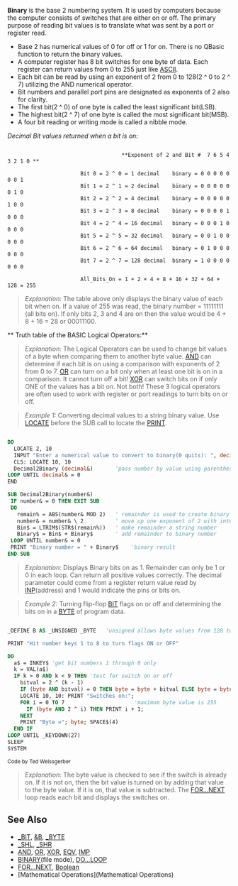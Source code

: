 **Binary** is the base 2 numbering system. It is used by computers because the computer consists of switches that are either on or off. The primary purpose of reading bit values is to translate what was sent by a port or register read.



* Base 2 has numerical values of 0 for off or 1 for on. There is no QBasic function to return the binary values.
* A computer register has 8 bit switches for one byte of data. Each register can return values from 0 to 255 just like [ASCII](ASCII).
* Each bit can be read by using an exponent of 2 from 0 to 128(2 ^ 0 to 2 ^ 7) utilizing the AND numerical operator.
* Bit numbers and parallel port pins are designated as exponents of 2 also for clarity.
* The first bit(2 ^ 0) of one byte is called the least significant bit(LSB).
* The highest bit(2 ^ 7) of one byte is called the most significant bit(MSB).
* A four bit reading or writing mode is called a nibble mode.


*Decimal Bit values returned when a bit is on:*

```text

                                    **Exponent of 2 and Bit #  7 6 5 4 3 2 1 0 **

                       Bit 0 = 2 ^ 0 = 1 decimal    binary = 0 0 0 0 0 0 0 1
                       Bit 1 = 2 ^ 1 = 2 decimal    binary = 0 0 0 0 0 0 1 0
                       Bit 2 = 2 ^ 2 = 4 decimal    binary = 0 0 0 0 0 1 0 0
                       Bit 3 = 2 ^ 3 = 8 decimal    binary = 0 0 0 0 1 0 0 0
                       Bit 4 = 2 ^ 4 = 16 decimal   binary = 0 0 0 1 0 0 0 0
                       Bit 5 = 2 ^ 5 = 32 decimal   binary = 0 0 1 0 0 0 0 0
                       Bit 6 = 2 ^ 6 = 64 decimal   binary = 0 1 0 0 0 0 0 0
                       Bit 7 = 2 ^ 7 = 128 decimal  binary = 1 0 0 0 0 0 0 0

                       All_Bits_On = 1 + 2 + 4 + 8 + 16 + 32 + 64 + 128 = 255

```


>  *Explanation:* The table above only displays the binary value of each bit when on. If a value of 255 was read, the binary number = 11111111 (all bits on). If only bits 2, 3 and 4 are on then the value would be 4 + 8 + 16 = 28 or 00011100.



** Truth table of the BASIC Logical Operators:**




> *Explanation:* The Logical Operators can be used to change bit values of a byte when comparing them to another byte value. [AND](AND) can determine if each bit is on using a comparison with exponents of 2 from 0 to 7. [OR](OR) can turn on a bit only when at least one bit is on in a comparison. It cannot turn off a bit! [XOR](XOR) can switch bits on if only ONE of the values has a bit on. Not both! These 3 logical operators are often used to work with register or port readings to turn bits on or off.


> *Example 1:* Converting decimal values to a string binary value. Use [LOCATE](LOCATE) before the SUB call to locate the [PRINT](PRINT).

```vb

DO
  LOCATE 2, 10
  INPUT "Enter a numerical value to convert to binary(0 quits): ", decimal&
  CLS: LOCATE 10, 10 
  Decimal2Binary (decimal&)       'pass number by value using parenthesis
LOOP UNTIL decimal& = 0
END

SUB Decimal2Binary(number&)
 IF number& = 0 THEN EXIT SUB
 DO
   remain% = ABS(number& MOD 2)   ' remainder is used to create binary number
   number& = number& \ 2          ' move up one exponent of 2 with integer division
   Bin$ = LTRIM$(STR$(remain%))   ' make remainder a string number
   Binary$ = Bin$ + Binary$       ' add remainder to binary number
 LOOP UNTIL number& = 0
 PRINT "Binary number = " + Binary$    'binary result
END SUB 

```
> *Explanation:* Displays Binary bits on as 1. Remainder can only be 1 or 0 in each loop. Can return all positive values correctly. The decimal parameter could come from a register return value read by [INP](INP)(address) and 1 would indicate the pins or bits on.


> *Example 2:* Turning flip-flop [BIT](BIT) flags on or off and determining the bits on in a [BYTE](BYTE) of program data.


```vb

_DEFINE B AS _UNSIGNED _BYTE   'unsigned allows byte values from 128 to 255

PRINT "Hit number keys 1 to 8 to turn flags ON or OFF"

DO
  a$ = INKEY$ 'get bit numbers 1 through 8 only
  k = VAL(a$)
  IF k > 0 AND k < 9 THEN 'test for switch on or off
    bitval = 2 ^ (k - 1) 
    IF (byte AND bitval) = 0 THEN byte = byte + bitval ELSE byte = byte - bitval                  
    LOCATE 10, 10: PRINT "Switches on:";
    FOR i = 0 TO 7                      'maximum byte value is 255
      IF (byte AND 2 ^ i) THEN PRINT i + 1;
    NEXT
    PRINT "Byte ="; byte; SPACE$(4)
  END IF
LOOP UNTIL _KEYDOWN(27)
SLEEP
SYSTEM 

```
<sub>Code by Ted Weissgerber</sub>
> *Explanation:* The byte value is checked to see if the switch is already on. If it is not on, then the bit value is turned on by adding that value to the byte value. If it is on, that value is subtracted. The [FOR...NEXT](FOR...NEXT) loop reads each bit and displays the switches on.



## See Also
 
* [_BIT](_BIT), [&B](&B), [_BYTE](_BYTE)
* [_SHL](_SHL), [_SHR](_SHR)
* [AND](AND), [OR](OR), [XOR](XOR), [EQV](EQV), [IMP](IMP)
* [BINARY](BINARY)(file mode), [DO...LOOP](DO...LOOP)
* [FOR...NEXT](FOR...NEXT), [Boolean](Boolean)
* [Mathematical Operations](Mathematical Operations)





